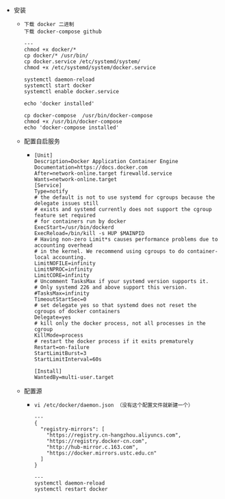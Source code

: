 - 安装
	- ```
	  下载 docker 二进制
	  下载 docker-compose github
	  
	  ---
	  chmod +x docker/*
	  cp docker/* /usr/bin/
	  cp docker.service /etc/systemd/system/
	  chmod +x /etc/systemd/system/docker.service
	  
	  systemctl daemon-reload
	  systemctl start docker
	  systemctl enable docker.service
	  
	  echo 'docker installed'
	  
	  cp docker-compose  /usr/bin/docker-compose 
	  chmod +x /usr/bin/docker-compose
	  echo 'docker-compose installed'
	  ```
	- 配置自启服务
		- ```
		  [Unit]
		  Description=Docker Application Container Engine
		  Documentation=https://docs.docker.com
		  After=network-online.target firewalld.service
		  Wants=network-online.target
		  [Service]
		  Type=notify
		  # the default is not to use systemd for cgroups because the delegate issues still
		  # exists and systemd currently does not support the cgroup feature set required
		  # for containers run by docker
		  ExecStart=/usr/bin/dockerd
		  ExecReload=/bin/kill -s HUP $MAINPID
		  # Having non-zero Limit*s causes performance problems due to accounting overhead
		  # in the kernel. We recommend using cgroups to do container-local accounting.
		  LimitNOFILE=infinity
		  LimitNPROC=infinity
		  LimitCORE=infinity
		  # Uncomment TasksMax if your systemd version supports it.
		  # Only systemd 226 and above support this version.
		  #TasksMax=infinity
		  TimeoutStartSec=0
		  # set delegate yes so that systemd does not reset the cgroups of docker containers
		  Delegate=yes
		  # kill only the docker process, not all processes in the cgroup
		  KillMode=process
		  # restart the docker process if it exits prematurely
		  Restart=on-failure
		  StartLimitBurst=3
		  StartLimitInterval=60s
		   
		  [Install]
		  WantedBy=multi-user.target
		  ```
	- 配置源
		- ```
		  vi /etc/docker/daemon.json （没有这个配置文件就新建一个）
		  
		  ---
		  {
		    "registry-mirrors": [
		      "https://registry.cn-hangzhou.aliyuncs.com",
		      "https://registry.docker-cn.com",
		      "http://hub-mirror.c.163.com",
		      "https://docker.mirrors.ustc.edu.cn"
		    ]
		  }
		  
		  ---
		  systemctl daemon-reload
		  systemctl restart docker
		  ```